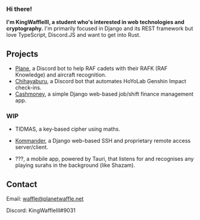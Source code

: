 ### Hi there!

**I'm KingWaffleIII, a student who's interested in web technologies and cryptography.**
I'm primarily focused in Django and its REST framework but love TypeScript, Discord.JS and want to get into Rust.

## Projects
- [Plane](https://github.com/KingWaffleIII/plane), a Discord bot to help RAF cadets with their RAFK (RAF Knowledge) and aircraft recognition.
- [Chihayaburu](https://github.com/KingWaffleIII/chihayaburu), a Discord bot that automates HoYoLab Genshin Impact check-ins.
- [Cashmoney](https://github.com/KingWaffleIII/cashmoney), a simple Django web-based job/shift finance management app.

### WIP
- TIDMAS, a key-based cipher using maths.



- [Kommander](https://github.com/KingWaffleIII/kommander), a Django web-based SSH and proprietary remote access server/client.
- ???, a mobile app, powered by Tauri, that listens for and recognises any playing surahs in the background (like Shazam).



## Contact

Email: waffle@planetwaffle.net

Discord: KingWaffleIII#9031
